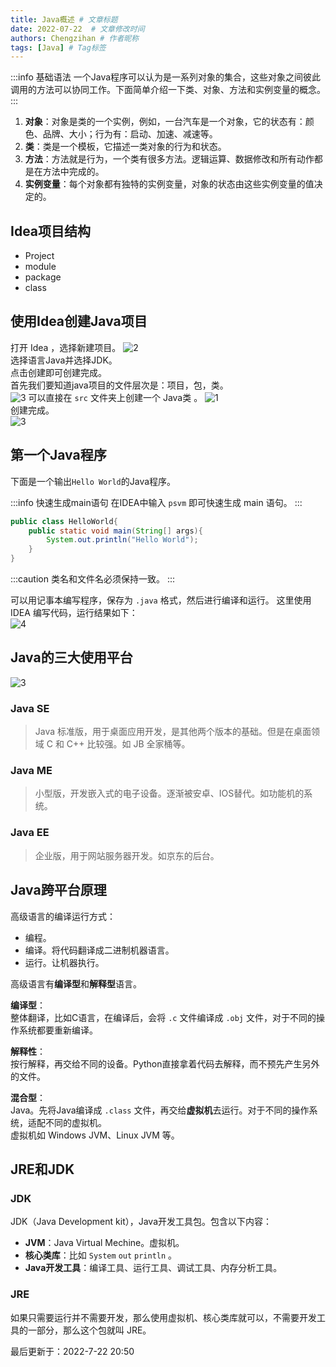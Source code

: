 ```yaml
---
title: Java概述 # 文章标题
date: 2022-07-22  # 文章修改时间
authors: Chengzihan # 作者昵称
tags: [Java] # Tag标签
---
```

:::info 基础语法
一个Java程序可以认为是一系列对象的集合，这些对象之间彼此调用的方法可以协同工作。下面简单介绍一下类、对象、方法和实例变量的概念。  
:::

1. **对象**：对象是类的一个实例，例如，一台汽车是一个对象，它的状态有：颜色、品牌、大小；行为有：启动、加速、减速等。
2. **类**：类是一个模板，它描述一类对象的行为和状态。
3. **方法**：方法就是行为，一个类有很多方法。逻辑运算、数据修改和所有动作都是在方法中完成的。
4. **实例变量**：每个对象都有独特的实例变量，对象的状态由这些实例变量的值决定的。

## Idea项目结构

- Project
- module
- package
- class

## 使用Idea创建Java项目

打开 Idea ，选择新建项目。
![2](https://jetzihan-img.oss-cn-beijing.aliyuncs.com/blog/20220722153848.png)  
选择语言Java并选择JDK。  
点击创建即可创建完成。  
首先我们要知道java项目的文件层次是：项目，包，类。  
![3](https://jetzihan-img.oss-cn-beijing.aliyuncs.com/blog/20220722171100.png)
可以直接在 `src` 文件夹上创建一个 Java类 。
![1](https://jetzihan-img.oss-cn-beijing.aliyuncs.com/blog/20220722154220.png)  
创建完成。  
![3](https://jetzihan-img.oss-cn-beijing.aliyuncs.com/blog/20220722154327.png)  

## 第一个Java程序

下面是一个输出`Hello World`的Java程序。  

:::info 快速生成main语句
在IDEA中输入 `psvm` 即可快速生成 main 语句。
:::

``` java
public class HelloWorld{
    public static void main(String[] args){
        System.out.println("Hello World");
    }
}
```

:::caution
类名和文件名必须保持一致。
:::

可以用记事本编写程序，保存为 `.java` 格式，然后进行编译和运行。
这里使用 IDEA 编写代码，运行结果如下：  
![4](https://jetzihan-img.oss-cn-beijing.aliyuncs.com/blog/20220722154428.png)  

## Java的三大使用平台

![3](https://jetzihan-img.oss-cn-beijing.aliyuncs.com/blog/20220722155750.png)  

### Java SE

> Java 标准版，用于桌面应用开发，是其他两个版本的基础。但是在桌面领域 C 和 C++ 比较强。如 JB 全家桶等。

### Java ME

> 小型版，开发嵌入式的电子设备。逐渐被安卓、IOS替代。如功能机的系统。

### Java EE

> 企业版，用于网站服务器开发。如京东的后台。

## Java跨平台原理

高级语言的编译运行方式：  

- 编程。
- 编译。将代码翻译成二进制机器语言。
- 运行。让机器执行。

高级语言有**编译型**和**解释型**语言。  

**编译型**：  
整体翻译，比如C语言，在编译后，会将 `.c` 文件编译成 `.obj` 文件，对于不同的操作系统都要重新编译。  

**解释性**：  
按行解释，再交给不同的设备。Python直接拿着代码去解释，而不预先产生另外的文件。  

**混合型**：  
Java。先将Java编译成 `.class` 文件，再交给**虚拟机**去运行。对于不同的操作系统，适配不同的虚拟机。  
虚拟机如 Windows JVM、Linux JVM 等。

## JRE和JDK

### JDK

JDK（Java Development kit），Java开发工具包。包含以下内容：  

- **JVM**：Java Virtual Mechine。虚拟机。  
- **核心类库**：比如 `System` `out` `println` 。
- **Java开发工具**：编译工具、运行工具、调试工具、内存分析工具。

### JRE

如果只需要运行并不需要开发，那么使用虚拟机、核心类库就可以，不需要开发工具的一部分，那么这个包就叫 JRE。  

<div class="time">
   最后更新于：2022-7-22 20:50
</div>
